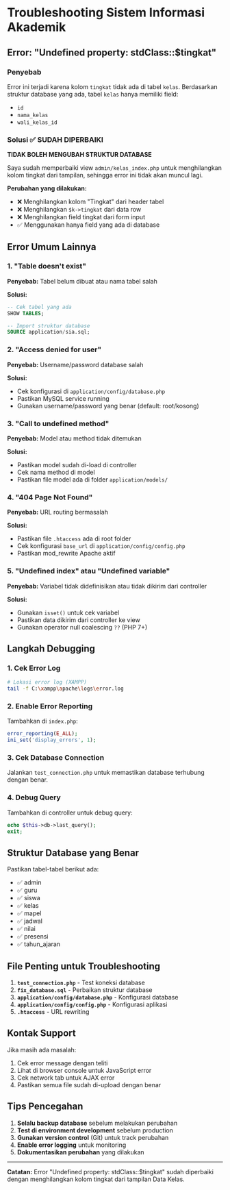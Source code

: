 # Troubleshooting Sistem Informasi Akademik

## Error: "Undefined property: stdClass::$tingkat"

### Penyebab
Error ini terjadi karena kolom `tingkat` tidak ada di tabel `kelas`. Berdasarkan struktur database yang ada, tabel `kelas` hanya memiliki field:
- `id`
- `nama_kelas`
- `wali_kelas_id`

### Solusi ✅ SUDAH DIPERBAIKI

**TIDAK BOLEH MENGUBAH STRUKTUR DATABASE**

Saya sudah memperbaiki view `admin/kelas_index.php` untuk menghilangkan kolom tingkat dari tampilan, sehingga error ini tidak akan muncul lagi.

**Perubahan yang dilakukan:**
- ❌ Menghilangkan kolom "Tingkat" dari header tabel
- ❌ Menghilangkan `$k->tingkat` dari data row
- ❌ Menghilangkan field tingkat dari form input
- ✅ Menggunakan hanya field yang ada di database

## Error Umum Lainnya

### 1. "Table doesn't exist"
**Penyebab:** Tabel belum dibuat atau nama tabel salah

**Solusi:**
```sql
-- Cek tabel yang ada
SHOW TABLES;

-- Import struktur database
SOURCE application/sia.sql;
```

### 2. "Access denied for user"
**Penyebab:** Username/password database salah

**Solusi:**
- Cek konfigurasi di `application/config/database.php`
- Pastikan MySQL service running
- Gunakan username/password yang benar (default: root/kosong)

### 3. "Call to undefined method"
**Penyebab:** Model atau method tidak ditemukan

**Solusi:**
- Pastikan model sudah di-load di controller
- Cek nama method di model
- Pastikan file model ada di folder `application/models/`

### 4. "404 Page Not Found"
**Penyebab:** URL routing bermasalah

**Solusi:**
- Pastikan file `.htaccess` ada di root folder
- Cek konfigurasi `base_url` di `application/config/config.php`
- Pastikan mod_rewrite Apache aktif

### 5. "Undefined index" atau "Undefined variable"
**Penyebab:** Variabel tidak didefinisikan atau tidak dikirim dari controller

**Solusi:**
- Gunakan `isset()` untuk cek variabel
- Pastikan data dikirim dari controller ke view
- Gunakan operator null coalescing `??` (PHP 7+)

## Langkah Debugging

### 1. Cek Error Log
```bash
# Lokasi error log (XAMPP)
tail -f C:\xampp\apache\logs\error.log
```

### 2. Enable Error Reporting
Tambahkan di `index.php`:
```php
error_reporting(E_ALL);
ini_set('display_errors', 1);
```

### 3. Cek Database Connection
Jalankan `test_connection.php` untuk memastikan database terhubung dengan benar.

### 4. Debug Query
Tambahkan di controller untuk debug query:
```php
echo $this->db->last_query();
exit;
```

## Struktur Database yang Benar

Pastikan tabel-tabel berikut ada:
- ✅ admin
- ✅ guru  
- ✅ siswa
- ✅ kelas
- ✅ mapel
- ✅ jadwal
- ✅ nilai
- ✅ presensi
- ✅ tahun_ajaran

## File Penting untuk Troubleshooting

1. **`test_connection.php`** - Test koneksi database
2. **`fix_database.sql`** - Perbaikan struktur database
3. **`application/config/database.php`** - Konfigurasi database
4. **`application/config/config.php`** - Konfigurasi aplikasi
5. **`.htaccess`** - URL rewriting

## Kontak Support

Jika masih ada masalah:
1. Cek error message dengan teliti
2. Lihat di browser console untuk JavaScript error
3. Cek network tab untuk AJAX error
4. Pastikan semua file sudah di-upload dengan benar

## Tips Pencegahan

1. **Selalu backup database** sebelum melakukan perubahan
2. **Test di environment development** sebelum production
3. **Gunakan version control** (Git) untuk track perubahan
4. **Enable error logging** untuk monitoring
5. **Dokumentasikan perubahan** yang dilakukan

---

**Catatan:** Error "Undefined property: stdClass::$tingkat" sudah diperbaiki dengan menghilangkan kolom tingkat dari tampilan Data Kelas.

